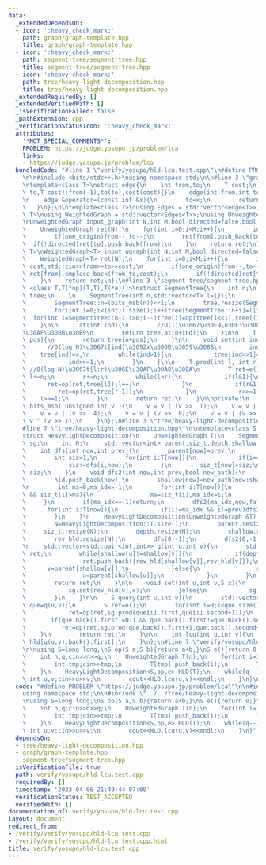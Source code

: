 ```yaml
---
data:
  _extendedDependsOn:
  - icon: ':heavy_check_mark:'
    path: graph/graph-template.hpp
    title: graph/graph-template.hpp
  - icon: ':heavy_check_mark:'
    path: segment-tree/segment-tree.hpp
    title: segment-tree/segment-tree.hpp
  - icon: ':heavy_check_mark:'
    path: tree/heavy-light-decomposition.hpp
    title: tree/heavy-light-decomposition.hpp
  _extendedRequiredBy: []
  _extendedVerifiedWith: []
  _isVerificationFailed: false
  _pathExtension: cpp
  _verificationStatusIcon: ':heavy_check_mark:'
  attributes:
    '*NOT_SPECIAL_COMMENTS*': ''
    PROBLEM: https://judge.yosupo.jp/problem/lca
    links:
    - https://judge.yosupo.jp/problem/lca
  bundledCode: "#line 1 \"verify/yosupo/hld-lcu.test.cpp\"\n#define PROBLEM \"https://judge.yosupo.jp/problem/lca\"\
    \n\n#include <bits/stdc++.h>\nusing namespace std;\n\n#line 3 \"graph/graph-template.hpp\"\
    \ntemplate<class T>\nstruct edge{\n    int from,to;\n    T cost;\n    \n    edge(int\
    \ to,T cost):from(-1),to(to),cost(cost){}\n    edge(int from,int to,T cost):from(from),to(to),cost(cost){}\n\
    \n    edge &operator=(const int &x){\n        to=x;\n        return *this;\n \
    \   }\n};\n\ntemplate<class T>\nusing Edges = std::vector<edge<T>>;\n\ntemplate<class\
    \ T>\nusing WeightedGraph = std::vector<Edges<T>>;\nusing UnweightedGraph = std::vector<std::vector<int>>;\n\
    \nUnweightedGraph input_graph(int N,int M,bool directed=false,bool one_origin=true){\n\
    \    UnweightedGraph ret(N);\n    for(int i=0;i<M;i++){\n        int from,to;std::cin>>from>>to;\n\
    \        if(one_origin)from--,to--;\n        ret[from].push_back(to);\n      \
    \  if(!directed)ret[to].push_back(from);\n    }\n    return ret;\n};\n\ntemplate<class\
    \ T>\nWeightedGraph<T> input_wgraph(int N,int M,bool directed=false,bool one_origin=true){\n\
    \    WeightedGraph<T> ret(N);\n    for(int i=0;i<M;i++){\n        int from,to;T\
    \ cost;std::cin>>from>>to>>cost;\n        if(one_origin)from--,to--;\n       \
    \ ret[from].emplace_back(from,to,cost);\n        if(!directed)ret[to].emplace_back(to,from,cost);\n\
    \    }\n    return ret;\n};\n#line 3 \"segment-tree/segment-tree.hpp\"\ntemplate\
    \ <class T,T(*op)(T,T),T(*e)()>\nstruct SegmentTree{\n    int n;\n    std::vector<T>\
    \ tree;\n    \n    SegmentTree(int n,std::vector<T> l={}){\n        //SegmentTree<T,op,e>(n,l={})\n\
    \        SegmentTree::n=(bits_msb(n))<<1;\n        tree.resize(SegmentTree::n*2,e());\n\
    \        for(int i=0;i<(int)l.size();i++)tree[SegmentTree::n+i]=l[i];\n      \
    \  for(int i=SegmentTree::n-1;i>0;i--)tree[i]=op(tree[i<<1],tree[(i<<1)+1]);\n\
    \    }\n\n    T at(int ind){\n        //O(1)\u3067\u30E9\u30F3\u30C0\u30E0\u30A2\
    \u30AF\u30BB\u30B9\n        return tree.at(n+ind);\n    }\n\n    T operator[](int\
    \ pos){\n        return tree[n+pos];\n    }\n\n    void set(int ind,T x){\n  \
    \      //O(log N)\u3067t[ind]\u3092x\u306B\u3059\u308B\n        ind+=n;\n    \
    \    tree[ind]=x;\n        while(ind>1){\n            tree[ind>>1]=op(tree[ind],tree[ind^1]);\n\
    \            ind>>=1;\n        }\n    }\n\n    T prod(int l, int r){\n       \
    \ //O(log N)\u3067t[l:r)\u306E\u30AF\u30A8\u30EA\n        T ret=e();\n       \
    \ l+=n;\n        r+=n;\n        while(l<r){\n            if(l&1){\n          \
    \      ret=op(ret,tree[l]);l++;\n            }\n            if(r&1){\n       \
    \         ret=op(ret,tree[r-1]);\n            }\n            r>>=1;\n        \
    \    l>>=1;\n        }\n        return ret;\n    }\n\nprivate:\n    unsigned int\
    \ bits_msb( unsigned int v ){\n    v = v | (v >>  1);\n    v = v | (v >>  2);\n\
    \    v = v | (v >>  4);\n    v = v | (v >>  8);\n    v = v | (v >> 16);\n    return\
    \ v ^ (v >> 1);\n    }\n};\n#line 3 \"tree/heavy-light-decomposition.hpp\"\n\n\
    #line 7 \"tree/heavy-light-decomposition.hpp\"\n\ntemplate<class S,S(*op)(S,S),S(*e)()>\n\
    struct HeavyLightDecomposition{\n    UnweightedGraph T;\n    SegmentTree<S,op,e>\
    \ sg;\n    int N;\n    std::vector<int> parent,siz_t,depth,shallow,hld,rev_hld;\n\
    \    int dfs(int now,int prev){\n        parent[now]=prev;\n        depth[now]=prev!=-1?depth[prev]+1:0;\n\
    \        int siz=1;\n        for(int i:T[now]){\n            if(i==prev)continue;\n\
    \            siz+=dfs(i,now);\n        }\n        siz_t[now]=siz;\n        return\
    \ siz;\n    }\n    void dfs2(int now,int prev,bool new_path){\n        rev_hld[now]=hld.size();\n\
    \        hld.push_back(now);\n        shallow[now]=new_path?now:shallow[prev];\n\
    \n        int ma=0,ma_idx=-1;\n        for(int i:T[now]){\n            if(i!=prev\
    \ && siz_t[i]>ma){\n                ma=siz_t[i],ma_idx=i;\n            }\n   \
    \     }\n        if(ma_idx==-1)return;\n        dfs2(ma_idx,now,false);\n\n  \
    \      for(int i:T[now]){\n            if(i!=ma_idx && i!=prev)dfs2(i,now,true);\n\
    \        }\n    }\n    HeavyLightDecomposition(UnweightedGraph &T):T(T),sg(SegmentTree<S,op,e>(T.size())){\n\
    \        N=HeavyLightDecomposition::T.size();\n        parent.resize(N);\n   \
    \     siz_t.resize(N);\n        depth.resize(N);\n        shallow.resize(N);\n\
    \        rev_hld.resize(N);\n        dfs(0,-1);\n        dfs2(0,-1,1);\n    }\n\
    \n    std::vector<std::pair<int,int>> q(int u,int v){\n        std::vector<std::pair<int,int>>\
    \ ret;\n        while(shallow[u]!=shallow[v]){\n            if(depth[shallow[u]]<=depth[shallow[v]]){\n\
    \                ret.push_back({rev_hld[shallow[v]],rev_hld[v]});\n          \
    \      v=parent[shallow[v]];\n            }else{\n                ret.push_back({rev_hld[shallow[u]],rev_hld[u]});\n\
    \                u=parent[shallow[u]];\n            }\n        }\n        ret.push_back({std::min(rev_hld[u],rev_hld[v]),std::max(rev_hld[u],rev_hld[v])});\n\
    \        return ret;\n    }\n\n    void set(int u,int v,S x){\n        if(parent[v]==u){\n\
    \            sg.set(rev_hld[v],x);\n        }else{\n            sg.set(rev_hld[u],x);\n\
    \        }\n    }\n\n    S query(int u,int v){\n        std::vector<std::pair<int,int>>\
    \ que=q(u,v);\n        S ret=e();\n        for(int i=0;i<que.size()-1;i++){\n\
    \            ret=op(ret,sg.prod(que[i].first,que[i].second+1));\n        }\n \
    \       if(que.back().first!=N-1 && que.back().first!=que.back().second){\n  \
    \          ret=op(ret,sg.prod(que.back().first+1,que.back().second+1));\n    \
    \    }\n        return ret;\n    }\n\n    int lcu(int u,int v){\n        return\
    \ hld[q(u,v).back().first];\n    }\n};\n#line 7 \"verify/yosupo/hld-lcu.test.cpp\"\
    \n\nusing S=long long;\nS op(S a,S b){return a+b;}\nS e(){return 0;}\nint main(){\n\
    \    int n,q;cin>>n>>q;\n    UnweightedGraph T(n);\n    for(int i=1;i<n;i++){\n\
    \        int tmp;cin>>tmp;\n        T[tmp].push_back(i);\n        T[i].push_back(tmp);\n\
    \    }\n    HeavyLightDecomposition<S,op,e> HLD(T);\n    while(q--){\n       \
    \ int u,v;cin>>u>>v;\n        cout<<HLD.lcu(u,v)<<endl;\n    }\n}\n"
  code: "#define PROBLEM \"https://judge.yosupo.jp/problem/lca\"\n\n#include <bits/stdc++.h>\n\
    using namespace std;\n\n#include \"../../tree/heavy-light-decomposition.hpp\"\n\
    \nusing S=long long;\nS op(S a,S b){return a+b;}\nS e(){return 0;}\nint main(){\n\
    \    int n,q;cin>>n>>q;\n    UnweightedGraph T(n);\n    for(int i=1;i<n;i++){\n\
    \        int tmp;cin>>tmp;\n        T[tmp].push_back(i);\n        T[i].push_back(tmp);\n\
    \    }\n    HeavyLightDecomposition<S,op,e> HLD(T);\n    while(q--){\n       \
    \ int u,v;cin>>u>>v;\n        cout<<HLD.lcu(u,v)<<endl;\n    }\n}"
  dependsOn:
  - tree/heavy-light-decomposition.hpp
  - graph/graph-template.hpp
  - segment-tree/segment-tree.hpp
  isVerificationFile: true
  path: verify/yosupo/hld-lcu.test.cpp
  requiredBy: []
  timestamp: '2023-04-06 21:49:44-07:00'
  verificationStatus: TEST_ACCEPTED
  verifiedWith: []
documentation_of: verify/yosupo/hld-lcu.test.cpp
layout: document
redirect_from:
- /verify/verify/yosupo/hld-lcu.test.cpp
- /verify/verify/yosupo/hld-lcu.test.cpp.html
title: verify/yosupo/hld-lcu.test.cpp
---
```

